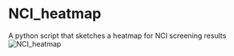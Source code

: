 # NCI_heatmap
A python script that sketches a heatmap for NCI screening results
![NCI_heatmap](https://user-images.githubusercontent.com/19835485/175772915-721fca44-c210-49c9-823e-5629fe837ea9.png)
